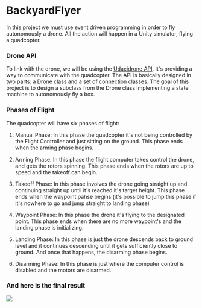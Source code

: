 # BackyardFlyer
In this project we must use event driven programming in order to fly autonomously a drone. All the action will happen in a Unity simulator, flying a quadcopter.

### Drone API
To link with the drone, we will be using the [Udacidrone API](https://udacity.github.io/udacidrone/). It's providing a way to communicate with the quadcopter. The API is basically designed in two parts: a Drone class and a set of connection classes. The goal of this project is to design a subclass from the Drone class implementing a state machine to autonomously fly a box.
### Phases of Flight
The quadcopter will have six phases of flight:
1. Manual Phase: In this phase the quadcopter it's not being controlled by the Flight Controller and just sitting on the ground.
This phase ends when the arming phase begins.

2. Arming Phase: In this phase the flight computer takes control the drone, and gets the rotors spinning.
This phase ends when the rotors are up to speed and the takeoff can begin.

3. Takeoff Phase: In this phase involves the drone going straight up and continuing straight up until it's reached it's target height.
This phase ends when the waypoint pahse begins (it's possible to jump this phase if it's nowhere to go and jump straight to landing phase)

4. Waypoint Phase: In this phase the drone it's flying to the designated point.
This phase ends when there are no more waypoint's and the landing phase is initializing.

5. Landing Phase: In this phase is just the drone descends back to ground level and it continues descending until it gets sufficiently close to ground. And once that happens, the disarming phase begins.

6. Disarming Phase: In this phase is just where the computer control is disabled and the motors are disarmed.

### And here is the final result 
![](backyard_flyer.gif)
